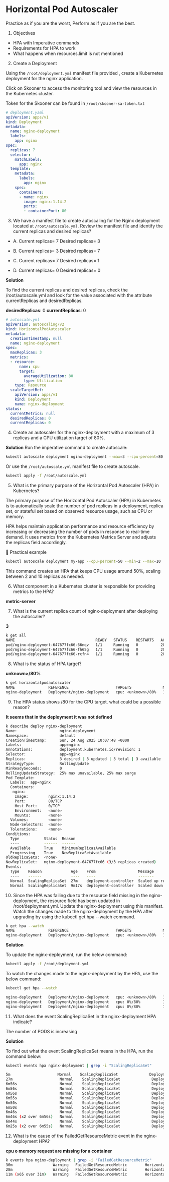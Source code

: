 # Horizontal Pod Autoscaler

Practice as if you are the worst, Perform as if you are the best.

1. Objectives

- HPA with Imperative commands
- Requirements for HPA to work
- What happens when resources.limit is not mentioned

2. Create a Deployment

Using the ``` /root/deployment.yml ``` manifest file provided , create a Kubernetes deployment for the nginx application.

Click on Skooner to access the monitoring tool and view the resources in the Kubernetes cluster.

Token for the Skooner can be found in ``` /root/skooner-sa-token.txt ```

```yaml
# deployment.yaml
apiVersion: apps/v1
kind: Deployment
metadata:
  name: nginx-deployment
  labels:
    app: nginx
spec:
  replicas: 7
  selector:
    matchLabels:
      app: nginx
  template:
    metadata:
      labels:
        app: nginx
    spec:
      containers:
      - name: nginx
        image: nginx:1.14.2
        ports:
        - containerPort: 80
```

3. We have a manifest file to create autoscaling for the Nginx deployment located at ``` /root/autoscale.yml ```. Review the manifest file and identify the current replicas and desired replicas?

- A. Current replicas= 7
    Desired replicas= 3

- B. Current replicas= 3
    Desired replicas= 7

- C. Current replicas= 7
    Desired replicas= 1

- D. Current replicas= 0
    Desired replicas= 0

**Solution**

To find the current replicas and desired replicas, check the /root/autoscale.yml and look for the value associated with the attribute currentReplicas and desiredReplicas.

**desiredReplicas**: 0
**currentReplicas**: 0

```yaml 
# autoscale.yml
apiVersion: autoscaling/v2
kind: HorizontalPodAutoscaler
metadata:
  creationTimestamp: null
  name: nginx-deployment
spec:
  maxReplicas: 3
  metrics:
  - resource:
      name: cpu
      target:
        averageUtilization: 80
        type: Utilization
    type: Resource
  scaleTargetRef:
    apiVersion: apps/v1
    kind: Deployment
    name: nginx-deployment
status:
  currentMetrics: null
  desiredReplicas: 0
  currentReplicas: 0
```

4. Create an autoscaler for the nginx-deployment with a maximum of 3 replicas and a CPU utilization target of 80%.

**Solution** Run the imperative command to create autoscale:

```bash
kubectl autoscale deployment nginx-deployment --max=3 --cpu-percent=80
```

Or use the ``` /root/autoscale.yml ``` manifest file to create autoscale.

```bash
kubectl apply -f /root/autoscale.yml
```

5. What is the primary purpose of the Horizontal Pod Autoscaler (HPA) in Kubernetes?

The primary purpose of the Horizontal Pod Autoscaler (HPA) in Kubernetes is to automatically scale the number of pod replicas in a deployment, replica set, or stateful set based on observed resource usage, such as CPU or memory.

HPA helps maintain application performance and resource efficiency by increasing or decreasing the number of pods in response to real-time demand. It uses metrics from the Kubernetes Metrics Server and adjusts the replicas field accordingly.

🧪 Practical example
```bash
kubectl autoscale deployment my-app --cpu-percent=50 --min=2 --max=10
```
This command creates an HPA that keeps CPU usage around 50%, scaling between 2 and 10 replicas as needed.

6. What component in a Kubernetes cluster is responsible for providing metrics to the HPA?

**metric-server**

7. What is the current replica count of nginx-deployment after deploying the autoscaler?

**3**

```bash
k get all
NAME                                    READY   STATUS    RESTARTS   AGE
pod/nginx-deployment-647677fc66-66nqv   1/1     Running   0          20m
pod/nginx-deployment-647677fc66-fh65g   1/1     Running   0          20m
pod/nginx-deployment-647677fc66-rcfn4   1/1     Running   0          20m
```

8. What is the status of HPA target?

**unknown>/80%**

```bash
k get horizontalpodautoscaler
NAME               REFERENCE                     TARGETS              MINPODS   MAXPODS   REPLICAS   AGE
nginx-deployment   Deployment/nginx-deployment   cpu: <unknown>/80%   1         3         3          5m22s
```

9. The HPA status shows /80 for the CPU target. what could be a possible reason?

**It seems that in the deployment it was not defined**

```bash
k describe deploy nginx-deployment
Name:                   nginx-deployment
Namespace:              default
CreationTimestamp:      Sun, 24 Aug 2025 10:07:48 +0000
Labels:                 app=nginx
Annotations:            deployment.kubernetes.io/revision: 1
Selector:               app=nginx
Replicas:               3 desired | 3 updated | 3 total | 3 available | 0 unavailable
StrategyType:           RollingUpdate
MinReadySeconds:        0
RollingUpdateStrategy:  25% max unavailable, 25% max surge
Pod Template:
  Labels:  app=nginx
  Containers:
   nginx:
    Image:         nginx:1.14.2
    Port:          80/TCP
    Host Port:     0/TCP
    Environment:   <none>
    Mounts:        <none>
  Volumes:         <none>
  Node-Selectors:  <none>
  Tolerations:     <none>
Conditions:
  Type           Status  Reason
  ----           ------  ------
  Available      True    MinimumReplicasAvailable
  Progressing    True    NewReplicaSetAvailable
OldReplicaSets:  <none>
NewReplicaSet:   nginx-deployment-647677fc66 (3/3 replicas created)
Events:
  Type    Reason             Age    From                   Message
  ----    ------             ----   ----                   -------
  Normal  ScalingReplicaSet  27m    deployment-controller  Scaled up replica set nginx-deployment-647677fc66 from 0 to 7
  Normal  ScalingReplicaSet  9m17s  deployment-controller  Scaled down replica set nginx-deployment-647677fc66 from 7 to 7
```

10. Since the HPA was failing due to the resource field missing in the nginx-deployment, the resource field has been updated in /root/deployment.yml. Update the nginx-deployment using this manifest. Watch the changes made to the nginx-deployment by the HPA after upgrading by using the kubectl get hpa --watch command.


```bash
k get hpa --watch
NAME               REFERENCE                     TARGETS              MINPODS   MAXPODS   REPLICAS   AGE
nginx-deployment   Deployment/nginx-deployment   cpu: <unknown>/80%   1         3         3          15m
```

**Solution**

To update the nginx-deployment, run the below command:

```bash
kubectl apply -f /root/deployment.yml
```
To watch the changes made to the nginx-deployment by the HPA, use the below command:

```bash
kubectl get hpa --watch

nginx-deployment   Deployment/nginx-deployment   cpu: <unknown>/80%   1         3         3          21m
nginx-deployment   Deployment/nginx-deployment   cpu: 0%/80%          1         3         3          21m
nginx-deployment   Deployment/nginx-deployment   cpu: 0%/80%          1         3         1          21m
```

11. What does the event ScalingReplicaSet in the nginx-deployment HPA indicate?

The number of PODS is increasing

**Solution**

To find out what the event ScalingReplicaSet means in the HPA, run the command below:

```bash
kubectl events hpa nginx-deployment | grep -i "ScalingReplicaSet"

5m                     Normal    ScalingReplicaSet              Deployment/nginx-deployment                Scaled up replica set nginx-deployment-647677fc66 from 0 to 7
27m                     Normal    ScalingReplicaSet              Deployment/nginx-deployment                Scaled down replica set nginx-deployment-647677fc66 from 7 to 3
6m56s                   Normal    ScalingReplicaSet              Deployment/nginx-deployment                Scaled up replica set nginx-deployment-647677fc66 from 3 to 7
6m56s                   Normal    ScalingReplicaSet              Deployment/nginx-deployment                Scaled up replica set nginx-deployment-7998fdcbb8 from 0 to 2
6m56s                   Normal    ScalingReplicaSet              Deployment/nginx-deployment                Scaled down replica set nginx-deployment-647677fc66 from 7 to 6
6m55s                   Normal    ScalingReplicaSet              Deployment/nginx-deployment                Scaled down replica set nginx-deployment-647677fc66 from 6 to 3
6m50s                   Normal    ScalingReplicaSet              Deployment/nginx-deployment                Scaled up replica set nginx-deployment-7998fdcbb8 from 1 to 2
6m50s                   Normal    ScalingReplicaSet              Deployment/nginx-deployment                Scaled down replica set nginx-deployment-647677fc66 from 3 to 2
6m46s                   Normal    ScalingReplicaSet              Deployment/nginx-deployment                Scaled down replica set nginx-deployment-647677fc66 from 2 to 1
6m46s (x2 over 6m56s)   Normal    ScalingReplicaSet              Deployment/nginx-deployment                Scaled up replica set nginx-deployment-7998fdcbb8 from 2 to 3
6m44s                   Normal    ScalingReplicaSet              Deployment/nginx-deployment                (combined from similar events): Scaled down replica set nginx-deployment-647677fc66 from 1 to 0
6m25s (x2 over 6m55s)   Normal    ScalingReplicaSet              Deployment/nginx-deployment                Scaled down replica set nginx-deployment-7998fdcbb8 from 3 to 1
```

12. What is the cause of the FailedGetResourceMetric event in the nginx-deployment HPA?

**cpu o memory request are missing for a container**

```bash
k events hpa nginx-deployment | grep -i "FailedGetResourceMetric"
30m                  Warning   FailedGetResourceMetric        HorizontalPodAutoscaler/nginx-deployment   failed to get cpu utilization: missing request for cpu in container nginx of Pod nginx-deployment-647677fc66-fh65g
28m                  Warning   FailedGetResourceMetric        HorizontalPodAutoscaler/nginx-deployment   failed to get cpu utilization: missing request for cpu in container nginx of Pod nginx-deployment-647677fc66-rcfn4
11m (x65 over 31m)   Warning   FailedGetResourceMetric        HorizontalPodAutoscaler/nginx-deployment   failed to get cpu utilization: missing request for cpu in container nginx of Pod nginx-deployment-647677fc66-66nqv
```








